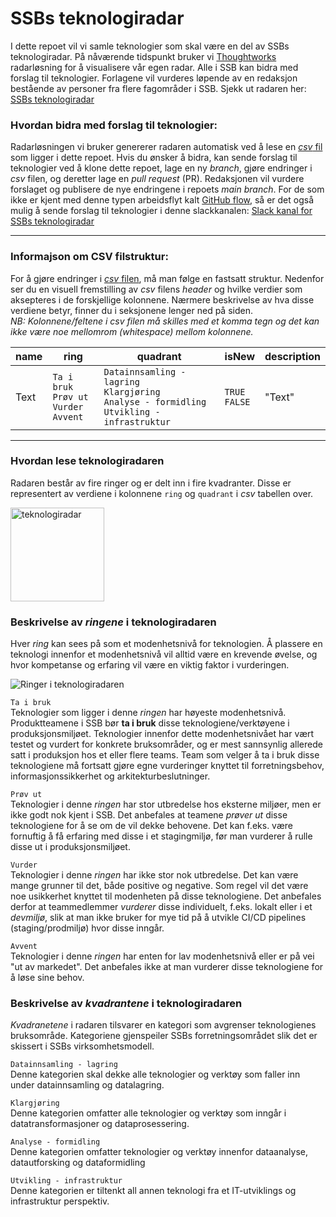 # SSBs teknologiradar

I dette repoet vil vi samle teknologier som skal være en del av SSBs teknologiradar. På nåværende tidspunkt bruker vi [Thoughtworks](https://www.thoughtworks.com/radar) radarløsning for å visualisere vår egen radar. Alle i SSB kan bidra med forslag til teknologier. Forlagene vil vurderes løpende av en redaksjon bestående av personer fra flere fagområder i SSB. Sjekk ut radaren her: [SSBs teknologiradar](https://radar.thoughtworks.com/?sheetId=https%3A%2F%2Fraw.githubusercontent.com%2Fstatisticsnorway%2Fteknologiradar%2Fmain%2FSSB%2520-%2520Teknologiradar.csv)

### Hvordan bidra med forslag til teknologier:

Radarløsningen vi bruker genererer radaren automatisk ved å lese en [*csv* fil](https://github.com/statisticsnorway/teknologiradar/blob/main/SSB%20-%20Teknologiradar.csv) som ligger i dette repoet. Hvis du ønsker å bidra, kan sende forslag til teknologier ved å klone dette repoet, lage en ny *branch*, gjøre endringer i *csv* filen, og deretter lage en *pull request* (PR). Redaksjonen vil vurdere forslaget og publisere de nye endringene i repoets *main branch*. For de som ikke er kjent med denne typen arbeidsflyt kalt [GitHub flow](https://docs.github.com/en/get-started/quickstart/github-flow), så er det også mulig å sende forslag til teknologier i denne slackkanalen: [Slack kanal for SSBs teknologiradar](https://ssb-norge.slack.com/archives/C02NRC2V83Z)

---

### Informajson om CSV filstruktur:

For å gjøre endringer i [*csv* filen](https://github.com/statisticsnorway/teknologiradar/blob/main/SSB%20-%20Teknologiradar.csv), må man følge en fastsatt struktur. Nedenfor ser du en visuell fremstilling av *csv* filens *header* og hvilke verdier som aksepteres i de forskjellige kolonnene. Nærmere beskrivelse av hva disse verdiene betyr, finner du i seksjonene lenger ned på siden. \
*NB: Kolonnene/feltene i csv filen må skilles med et komma tegn og det kan ikke være noe mellomrom (whitespace) mellom kolonnene.*

| name 	| ring 	| quadrant 	| isNew 	| description 	|
|-------|-------|-----------|---------|---------------|
|Text |`Ta i bruk`<br />`Prøv ut`<br />`Vurder`<br />`Avvent`|`Datainnsamling - lagring`<br />`Klargjøring`<br />`Analyse - formidling`<br />`Utvikling - infrastruktur`|`TRUE`<br />`FALSE`|"Text"|

---

### Hvordan lese teknologiradaren

Radaren består av fire ringer og er delt inn i fire kvadranter. Disse er representert av verdiene i kolonnene `ring` og `quadrant` i *csv* tabellen over.

<img src="https://github.com/statisticsnorway/teknologiradar/blob/main/radar.png" alt="teknologiradar" width="150"/>

### Beskrivelse av *ringene* i teknologiradaren

Hver *ring* kan sees på som et modenhetsnivå for teknologien. Å plassere en teknologi innenfor et modenhetsnivå vil alltid være en krevende øvelse, og hvor kompetanse og erfaring vil være en viktig faktor i vurderingen.  

![Ringer i teknologiradaren](https://github.com/statisticsnorway/teknologiradar/blob/main/rings.png)

`Ta i bruk` \
Teknologier som ligger i denne *ringen* har høyeste modenhetsnivå. Produktteamene i SSB bør **ta i bruk** disse teknologiene/verktøyene i produksjonsmiljøet. Teknologier innenfor dette modenhetsnivået har vært testet og vurdert for konkrete bruksområder, og er mest sannsynlig allerede satt i produksjon hos et eller flere teams. Team som velger å ta i bruk disse teknologiene må fortsatt gjøre egne vurderinger knyttet til forretningsbehov, informasjonssikkerhet og arkitekturbeslutninger.

`Prøv ut` \
Teknologier i denne *ringen* har stor utbredelse hos eksterne miljøer, men er ikke godt nok kjent i SSB. Det anbefales at teamene *prøver ut* disse teknologiene for å se om de vil dekke behovene. Det kan f.eks. være fornuftig å få erfaring med disse i et stagingmiljø, før man vurderer å rulle disse ut i produksjonsmiljøet.

`Vurder` \
Teknologier i denne *ringen* har ikke stor nok utbredelse. Det kan være mange grunner til det, både positive og negative. Som regel vil det være noe usikkerhet knyttet til modenheten på disse teknologiene. Det anbefales derfor at teammedlemmer *vurderer* disse individuelt, f.eks. lokalt eller i et *devmiljø*, slik at man ikke bruker for mye tid på å utvikle CI/CD pipelines (staging/prodmiljø) hvor disse inngår.

`Avvent` \
Teknologier i denne *ringen* har enten for lav modenhetsnivå eller er på vei "ut av markedet". Det anbefales ikke at man vurderer disse teknologiene for å løse sine behov.

### Beskrivelse av *kvadrantene* i teknologiradaren

*Kvadranetene* i radaren tilsvarer en kategori som avgrenser teknologienes bruksområde. Kategoriene gjenspeiler SSBs forretningsområdet slik det er skissert i SSBs virksomhetsmodell.

`Datainnsamling - lagring` \
Denne kategorien skal dekke alle teknologier og verktøy som faller inn under datainnsamling og datalagring.

`Klargjøring` \
Denne kategorien omfatter alle teknologier og verktøy som inngår i datatransformasjoner og dataprosessering.

`Analyse - formidling` \
Denne kategorien omfatter teknologier og verktøy innenfor dataanalyse, datautforsking og dataformidling

`Utvikling - infrastruktur` \
Denne kategorien er tiltenkt all annen teknologi fra et IT-utviklings og infrastruktur perspektiv.

